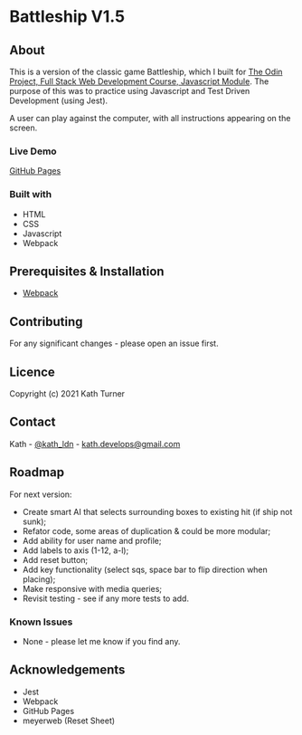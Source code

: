 # Battleship V1.5

## About

This is a version of the classic game Battleship, which I built for [The Odin Project, Full Stack Web Development Course, Javascript Module](https://www.theodinproject.com/paths/full-stack-javascript/courses/javascript/lessons/battleship). The purpose of this was to practice using Javascript and Test Driven Development (using Jest).

A user can play against the computer, with all instructions appearing on the screen.

### Live Demo

[GitHub Pages](https://kath-ldn.github.io/battleship/)

### Built with

* HTML
* CSS
* Javascript
* Webpack

## Prerequisites & Installation

* [Webpack](https://webpack.js.org/guides/getting-started/)

## Contributing

For any significant changes - please open an issue first.

## Licence

Copyright (c) 2021 Kath Turner

## Contact
Kath - [@kath_ldn](https://twitter.com/kath_ldn) - kath.develops@gmail.com

## Roadmap

For next version:
* Create smart AI that selects surrounding boxes to existing hit (if ship not sunk);
* Refator code, some areas of duplication & could be more modular;
* Add ability for user name and profile;
* Add labels to axis (1-12, a-l);
* Add reset button;
* Add key functionality (select sqs, space bar to flip direction when placing);
* Make responsive with media queries;
* Revisit testing - see if any more tests to add.

### Known Issues

* None - please let me know if you find any.

## Acknowledgements

* Jest
* Webpack
* GitHub Pages
* meyerweb (Reset Sheet)